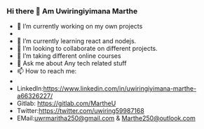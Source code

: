 ### Hi there 👋 Am Uwiringiyimana Marthe



- 🔭 I’m currently working on my own projects
-  
- 🌱 I’m currently learning react and nodejs.
- 👯 I’m looking to collaborate on different projects.
- 🤔 I’m taking different online courses 
- 💬 Ask me about Any tech related stuff
- 📫 How to reach me:
- 
- LinkedIn:https://www.linkedin.com/in/uwiringiyimana-marthe-a66326227/
- Gitlab: https://gitlab.com/MartheU
- Twitter:https://twitter.com/uwiring59987168
- EMail:uwrmaritha250@gmail.com & Marthe250@outlook.com




